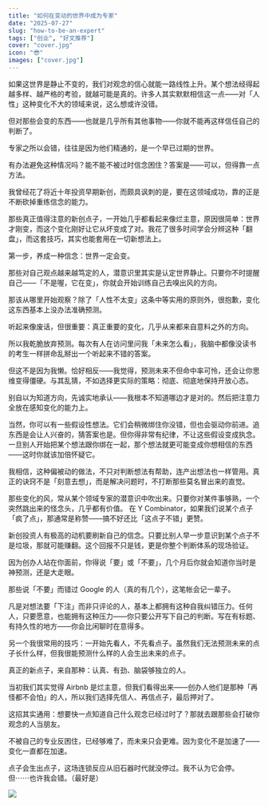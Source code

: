 ```yaml
---
title: "如何在变动的世界中成为专家"
date: "2025-07-27"
slug: "how-to-be-an-expert"
tags: ["创业", "好文推荐"]
cover: "cover.jpg"
icon: "😎"
images: ["cover.jpg"]
---
```

如果这世界是静止不变的，我们对观念的信心就能一路线性上升。某个想法经得起越多样、越严格的考验，就越可能是真的。许多人其实默默相信这一点——对「人性」这种变化不大的领域来说，这么想或许没错。



但对那些会变的东西——也就是几乎所有其他事物——你就不能再这样信任自己的判断了。



专家之所以会错，往往是因为他们精通的，是一个早已过期的世界。



有办法避免这种情况吗？能不能不被过时信念困住？答案是——可以，但得靠一点方法。



我曾经花了将近十年投资早期新创，而颇具讽刺的是，要在这领域成功，靠的正是不断砍掉重练信念的能力。



那些真正值得注意的新创点子，一开始几乎都看起来像烂主意，原因很简单：世界才刚变，而这个变化刚好让它从坏变成了对。我花了很多时间学会分辨这种「翻盘」，而这套技巧，其实也能套用在一切新想法上。



第一步，养成一种信念：世界一定会变。



那些对自己观点越来越笃定的人，潜意识里其实是认定世界静止。只要你不时提醒自己——「不是喔，它在变」，你就会开始训练自己去嗅出风的方向。



那该从哪里开始观察？除了「人性不太变」这条中等实用的原则外，很抱歉，变化这东西基本上没办法准确预测。



听起来像废话，但很重要：真正重要的变化，几乎从来都来自意料之外的方向。



所以我乾脆放弃预测。每次有人在访问里问我「未来怎么看」，我脑中都像没读书的考生一样拼命乱掰出一个听起来不错的答案。



但这不是因为我懒。恰好相反——我觉得，预测未来不但命中率可怜，还会让你思维变得僵硬。与其乱猜，不如选择更实际的策略：彻底、彻底地保持开放心态。



别自以为知道方向，先诚实地承认——我根本不知道哪边才是对的。然后把注意力全放在感知变化的能力上。



当然，你可以有一些假设性想法。它们会稍微绑住你没错，但也会驱动你前进。追东西是会让人兴奋的，猜答案也是。但你得非常有纪律，不让这些假设变成执念。
一旦别人开始把某个想法跟你绑在一起，那个想法就更可能变成你想相信的东西——这时你就该加倍怀疑它。



我相信，这种偏被动的做法，不只对判断想法有帮助，连产出想法也一样管用。真正的诀窍不是「刻意去想」，而是解决问题时，不打断那些莫名冒出来的直觉。



那些变化的风，常从某个领域专家的潜意识中吹出来。只要你对某件事够熟，一个突然跳出来的怪念头，几乎都有价值。
在 Y Combinator，如果我们说某个点子「疯了点」，那通常是称赞——搞不好还比「这点子不错」更赞。



新创投资人有极高的动机要刷新自己的信念。只要比别人早一步意识到某个点子不是垃圾，那就可能赚翻。这个回报不只是钱，更是你整个判断体系的现场验证。



因为创办人站在你面前，你得说「要」或「不要」，几个月后你就会知道你当时是神预测，还是大走眼。



那些说「不要」而错过 Google 的人（真的有几个），这笔帐会记一辈子。



凡是对想法要「下注」而非只评论的人，基本上都拥有这种自我纠错压力。任何人，只要愿意，也能拥有这种压力——你只要公开写下自己的判断。写在有标题、有持久性的地方——你会比闲聊时在意得多。



另一个我很常用的技巧：一开始先看人，不先看点子。虽然我们无法预测未来的点子长什么样，但我很能预测什么样的人会生出未来的点子。



真正的新点子，来自那种：认真、有劲、脑袋够独立的人。



当初我们其实觉得 Airbnb 是烂主意，但我们看得出来——创办人他们是那种「再怪都不会怕」的人，所以我们选择先信人、再信点子，最后押对了。



这招其实通用：想要快一点知道自己什么观念已经过时了？那就去跟那些会打破你观念的人当朋友。



不被自己的专业反困住，已经够难了，而未来只会更难。因为变化不是加速了——变化一直都在加速。



点子会生出点子，这场连锁反应从旧石器时代就没停过。我不认为它会停。
但⋯⋯也许我会错。（最好是）




![](https://prod-files-secure.s3.us-west-2.amazonaws.com/112d0858-5090-4d34-a606-b75eb8d65fd2/46476355-9cf3-4e99-9b7a-3531bc426380/1000202064.png?X-Amz-Algorithm=AWS4-HMAC-SHA256&X-Amz-Content-Sha256=UNSIGNED-PAYLOAD&X-Amz-Credential=ASIAZI2LB466T4MDZRGO%2F20250916%2Fus-west-2%2Fs3%2Faws4_request&X-Amz-Date=20250916T135035Z&X-Amz-Expires=3600&X-Amz-Security-Token=IQoJb3JpZ2luX2VjEBUaCXVzLXdlc3QtMiJHMEUCIQC9mFURXQb3Xjeq8eDbqkrpbyIhfV1p1pZFNN1YthGWCAIgH5E7de1xldeWVirUXS6bEqvk%2FgcTfa%2FkitXW2mj9qEcqiAQIjv%2F%2F%2F%2F%2F%2F%2F%2F%2F%2FARAAGgw2Mzc0MjMxODM4MDUiDG2%2FXNxJt1nHXGP9cCrcAzMc6qyQcaBVAZ9q1VShFMmTlvD3c97t7s3bDZqZPHfugn5nIPvN6fSHFgMNoaDvVOx7otFoFaz9byVKBR8%2FZMKU4L6tNcONPnk2aOAYHHqLKPq4eGsqkFWF8f4wwtlOPPUAsgV4BLgC8IyuyBnu3nV6NQjgq242HiIAbxhABvf8RH%2B9w7ghdU5ylYEsVsL93jV7nw7jtrgcv2TjGnAo68HAzVzeZMIhqKsI%2BSkc%2B1J7l4VqiSyJrWdfH4SpDx8wP6OZU5874JaPa5pnZwf5WAvsyp4VuLbzfI8WGwToQZbdQgEwXWhLXZYSNVYRVj7P%2BGuUaykooYTRU35pB2%2BNnpIV23Qm%2BQF0srORFZ%2FHY0F49vjgcBgqlnJRJZmBEOYu2taaxPiYs98fAwDxRecPoU40ya0oNn53o4iun4WgM4%2FtIV4U3I7TKhbzWoWdEK%2BUNK6W3rQg7rjTh0b2mlpFxnC69XkwZwqg3yYqlK0klrTuPfs8UM6o02VZ7A0xEmYyQHIEam9JoG18t0FTo9GKoDANyJJCPcICDwQeFXDPLQvRI3wzH4TpHi189O3lGGvfV4JeFAdDx0M%2Fqkdwk4ZZ5KloARBz3l%2FqgAU8Hvul0jE9uzLGzNSf0kqvk5jGMPLFpcYGOqUBIKY8CQwhNy5nGNb9vXXwkVCJ0u2PGmeiU2L%2Fw0X9dyFrd%2BBkVv19n%2BgYHzyr12ab4POITzWOq8z1zIDFia9DiqdmSteG6SaEc8B9m%2BSQtmj3FBfmqlnCtEQQM0bX2bauT1YTfWN0%2FXsAWkjqCN%2BXcMP8KQcl1KIcmO3p4WyOWnczLzZ7rMNQeITpgApHG4LTKiAECGpWxOzC3juEjktRmbsxrCYY&X-Amz-Signature=f4329783ee7ed6f1a0911627d1779f9fc874aea6ad7fd5523b35a104022e118c&X-Amz-SignedHeaders=host&x-amz-checksum-mode=ENABLED&x-id=GetObject)


